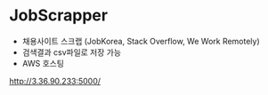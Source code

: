 # JobScrapper
* 채용사이트 스크랩 (JobKorea, Stack Overflow, We Work Remotely)
* 검색결과 csv파일로 저장 가능
* AWS 호스팅

http://3.36.90.233:5000/
